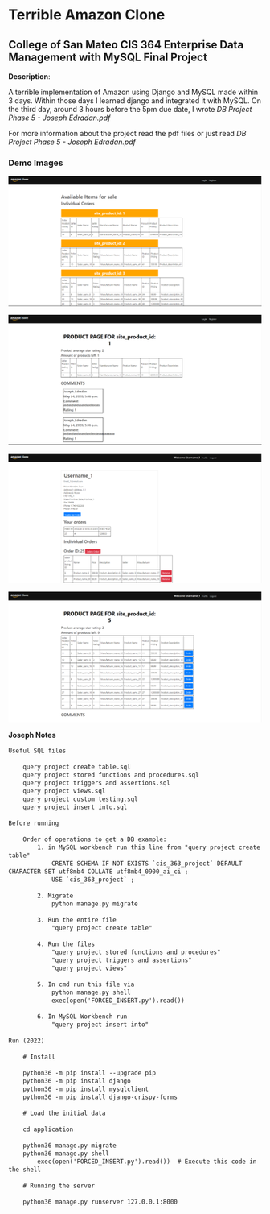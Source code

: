 # Terrible Amazon Clone

## College of San Mateo CIS 364 Enterprise Data Management with MySQL Final Project

**Description**:

A terrible implementation of Amazon using Django and MySQL made within 3 days. Within those days I learned django and integrated it with MySQL. On the third day, around 3 hours before the 5pm due date, I wrote _DB Project Phase 5 - Joseph Edradan.pdf_

For more information about the project read the pdf files or just read _DB Project Phase 5 - Joseph Edradan.pdf_

### Demo Images

![image_demo_1.PNG](https://raw.githubusercontent.com/josephedradan/CSM_CIS_363_Enterprise_Data_Mgmt_w_MySQL_CRN_42508/main/Final%20Project/images/image_demo_1.PNG)

![image_demo_2.PNG](https://raw.githubusercontent.com/josephedradan/CSM_CIS_363_Enterprise_Data_Mgmt_w_MySQL_CRN_42508/main/Final%20Project/images/image_demo_2.PNG)

![image_demo_3.PNG](https://raw.githubusercontent.com/josephedradan/CSM_CIS_363_Enterprise_Data_Mgmt_w_MySQL_CRN_42508/main/Final%20Project/images/image_demo_3.PNG)

![image_demo_4.PNG](https://raw.githubusercontent.com/josephedradan/CSM_CIS_363_Enterprise_Data_Mgmt_w_MySQL_CRN_42508/main/Final%20Project/images/image_demo_4.PNG)

**Joseph Notes**

    Useful SQL files

        query project create table.sql
        query project stored functions and procedures.sql
        query project triggers and assertions.sql
        query project views.sql
        query project custom testing.sql
        query project insert into.sql

    Before running

        Order of operations to get a DB example:
            1. in MySQL workbench run this line from "query project create table"
                CREATE SCHEMA IF NOT EXISTS `cis_363_project` DEFAULT CHARACTER SET utf8mb4 COLLATE utf8mb4_0900_ai_ci ;
                USE `cis_363_project` ;

            2. Migrate
                python manage.py migrate

            3. Run the entire file
                "query project create table"

            4. Run the files
                "query project stored functions and procedures"
                "query project triggers and assertions"
                "query project views"

            5. In cmd run this file via
                python manage.py shell
                exec(open('FORCED_INSERT.py').read())

            6. In MySQL Workbench run
                "query project insert into"

    Run (2022)

        # Install

        python36 -m pip install --upgrade pip
        python36 -m pip install django
        python36 -m pip install mysqlclient
        python36 -m pip install django-crispy-forms

        # Load the initial data

        cd application

        python36 manage.py migrate
        python36 manage.py shell
            exec(open('FORCED_INSERT.py').read())  # Execute this code in the shell

        # Running the server

        python36 manage.py runserver 127.0.0.1:8000
